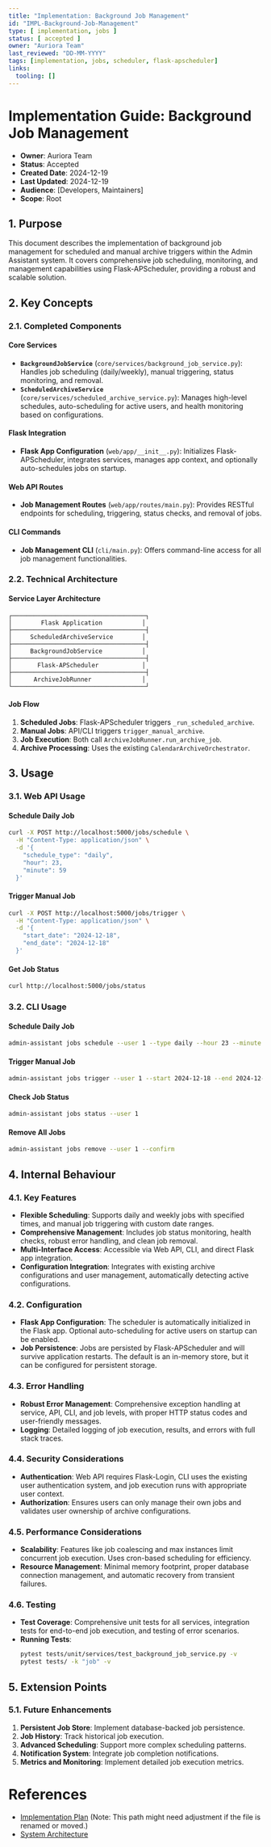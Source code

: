 ```yaml
---
title: "Implementation: Background Job Management"
id: "IMPL-Background-Job-Management"
type: [ implementation, jobs ]
status: [ accepted ]
owner: "Auriora Team"
last_reviewed: "DD-MM-YYYY"
tags: [implementation, jobs, scheduler, flask-apscheduler]
links:
  tooling: []
---
```


# Implementation Guide: Background Job Management

- **Owner**: Auriora Team
- **Status**: Accepted
- **Created Date**: 2024-12-19
- **Last Updated**: 2024-12-19
- **Audience**: [Developers, Maintainers]
- **Scope**: Root

## 1. Purpose

This document describes the implementation of background job management for scheduled and manual archive triggers within the Admin Assistant system. It covers comprehensive job scheduling, monitoring, and management capabilities using Flask-APScheduler, providing a robust and scalable solution.

## 2. Key Concepts

### 2.1. Completed Components

#### Core Services

-   **`BackgroundJobService`** (`core/services/background_job_service.py`): Handles job scheduling (daily/weekly), manual triggering, status monitoring, and removal.
-   **`ScheduledArchiveService`** (`core/services/scheduled_archive_service.py`): Manages high-level schedules, auto-scheduling for active users, and health monitoring based on configurations.

#### Flask Integration

-   **Flask App Configuration** (`web/app/__init__.py`): Initializes Flask-APScheduler, integrates services, manages app context, and optionally auto-schedules jobs on startup.

#### Web API Routes

-   **Job Management Routes** (`web/app/routes/main.py`): Provides RESTful endpoints for scheduling, triggering, status checks, and removal of jobs.

#### CLI Commands

-   **Job Management CLI** (`cli/main.py`): Offers command-line access for all job management functionalities.

### 2.2. Technical Architecture

#### Service Layer Architecture

```
┌─────────────────────────────────────┐
│        Flask Application           │
├─────────────────────────────────────┤
│     ScheduledArchiveService        │
├─────────────────────────────────────┤
│     BackgroundJobService           │
├─────────────────────────────────────┤
│       Flask-APScheduler            │
├─────────────────────────────────────┤
│      ArchiveJobRunner              │
└─────────────────────────────────────┘
```

#### Job Flow

1.  **Scheduled Jobs**: Flask-APScheduler triggers `_run_scheduled_archive`.
2.  **Manual Jobs**: API/CLI triggers `trigger_manual_archive`.
3.  **Job Execution**: Both call `ArchiveJobRunner.run_archive_job`.
4.  **Archive Processing**: Uses the existing `CalendarArchiveOrchestrator`.

## 3. Usage

### 3.1. Web API Usage

#### Schedule Daily Job

```bash
curl -X POST http://localhost:5000/jobs/schedule \
  -H "Content-Type: application/json" \
  -d '{
    "schedule_type": "daily",
    "hour": 23,
    "minute": 59
  }'
```

#### Trigger Manual Job

```bash
curl -X POST http://localhost:5000/jobs/trigger \
  -H "Content-Type: application/json" \
  -d '{
    "start_date": "2024-12-18",
    "end_date": "2024-12-18"
  }'
```

#### Get Job Status

```bash
curl http://localhost:5000/jobs/status
```

### 3.2. CLI Usage

#### Schedule Daily Job

```bash
admin-assistant jobs schedule --user 1 --type daily --hour 23 --minute 59
```

#### Trigger Manual Job

```bash
admin-assistant jobs trigger --user 1 --start 2024-12-18 --end 2024-12-18
```

#### Check Job Status

```bash
admin-assistant jobs status --user 1
```

#### Remove All Jobs

```bash
admin-assistant jobs remove --user 1 --confirm
```

## 4. Internal Behaviour

### 4.1. Key Features

-   **Flexible Scheduling**: Supports daily and weekly jobs with specified times, and manual job triggering with custom date ranges.
-   **Comprehensive Management**: Includes job status monitoring, health checks, robust error handling, and clean job removal.
-   **Multi-Interface Access**: Accessible via Web API, CLI, and direct Flask app integration.
-   **Configuration Integration**: Integrates with existing archive configurations and user management, automatically detecting active configurations.

### 4.2. Configuration

-   **Flask App Configuration**: The scheduler is automatically initialized in the Flask app. Optional auto-scheduling for active users on startup can be enabled.
-   **Job Persistence**: Jobs are persisted by Flask-APScheduler and will survive application restarts. The default is an in-memory store, but it can be configured for persistent storage.

### 4.3. Error Handling

-   **Robust Error Management**: Comprehensive exception handling at service, API, CLI, and job levels, with proper HTTP status codes and user-friendly messages.
-   **Logging**: Detailed logging of job execution, results, and errors with full stack traces.

### 4.4. Security Considerations

-   **Authentication**: Web API requires Flask-Login, CLI uses the existing user authentication system, and job execution runs with appropriate user context.
-   **Authorization**: Ensures users can only manage their own jobs and validates user ownership of archive configurations.

### 4.5. Performance Considerations

-   **Scalability**: Features like job coalescing and max instances limit concurrent job execution. Uses cron-based scheduling for efficiency.
-   **Resource Management**: Minimal memory footprint, proper database connection management, and automatic recovery from transient failures.

### 4.6. Testing

-   **Test Coverage**: Comprehensive unit tests for all services, integration tests for end-to-end job execution, and testing of error scenarios.
-   **Running Tests**:
    ```bash
    pytest tests/unit/services/test_background_job_service.py -v
    pytest tests/ -k "job" -v
    ```

## 5. Extension Points

### 5.1. Future Enhancements

1.  **Persistent Job Store**: Implement database-backed job persistence.
2.  **Job History**: Track historical job execution.
3.  **Advanced Scheduling**: Support more complex scheduling patterns.
4.  **Notification System**: Integrate job completion notifications.
5.  **Metrics and Monitoring**: Implement detailed job execution metrics.

# References

-   [Implementation Plan](implementation-plan.md) (Note: This path might need adjustment if the file is renamed or moved.)
-   [System Architecture](ARCH-001-System-Architecture.md)

